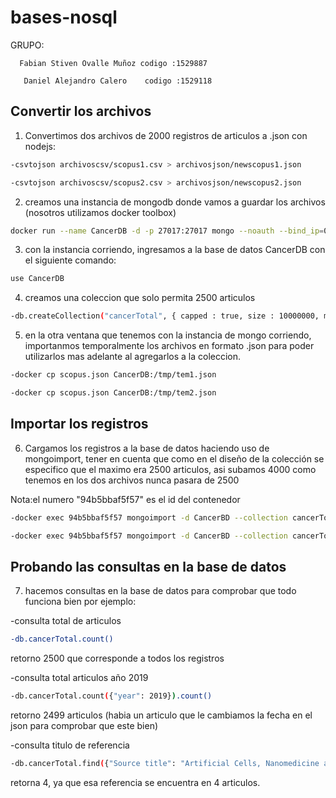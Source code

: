 # bases-nosql
GRUPO: 

      Fabian Stiven Ovalle Muñoz codigo :1529887

       Daniel Alejandro Calero    codigo :1529118
## Convertir los archivos 
1) Convertimos dos archivos de 2000 registros de articulos a .json con nodejs:      
```bash
-csvtojson archivoscsv/scopus1.csv > archivosjson/newscopus1.json

-csvtojson archivoscsv/scopus2.csv > archivosjson/newscopus2.json
```

2) creamos una instancia de mongodb donde vamos a guardar los archivos (nosotros utilizamos docker toolbox)
```bash
docker run --name CancerDB -d -p 27017:27017 mongo --noauth --bind_ip=0.0.0.0
```
3) con la instancia corriendo, ingresamos a la base de datos CancerDB con el siguiente comando:    
```bash
use CancerDB
```
4) creamos una coleccion que solo permita 2500 articulos
```bash
-db.createCollection("cancerTotal", { capped : true, size : 10000000, max : 2500 } )
```

5) en la otra ventana que tenemos con la instancia de mongo corriendo, importanmos temporalmente los archivos en formato
.json para poder utilizarlos mas adelante al agregarlos a la coleccion.
```bash
-docker cp scopus.json CancerDB:/tmp/tem1.json

-docker cp scopus.json CancerDB:/tmp/tem2.json
```

## Importar los registros
6) Cargamos los registros a la base de datos haciendo uso de mongoimport, tener en cuenta que como en el diseño de la colección
se especifico que el maximo era 2500 articulos, asi subamos 4000 como tenemos en los dos archivos nunca pasara de 2500

Nota:el numero "94b5bbaf5f57" es el id del contenedor
```bash
-docker exec 94b5bbaf5f57 mongoimport -d CancerBD --collection cancerTotal --file/tmp/tem1.json --jsonarray

-docker exec 94b5bbaf5f57 mongoimport -d CancerBD --collection cancerTotal --file/tmp/tem2.json --jsonarray
```
## Probando las consultas en la base de datos
7) hacemos consultas en la base de datos para comprobar que todo funciona bien por ejemplo:

-consulta total de articulos
```bash
-db.cancerTotal.count()
```
retorno 2500 que corresponde a todos los registros 

-consulta total articulos año 2019
```bash
-db.cancerTotal.count({"year": 2019}).count()
```
retorno 2499 articulos (habia un articulo que le cambiamos la fecha en el json para comprobar que este bien)

-consulta titulo de referencia 
```bash
-db.cancerTotal.find({"Source title": "Artificial Cells, Nanomedicine and Biotechnology"}).count()
```
retorna 4, ya que esa referencia se encuentra en 4 articulos.
